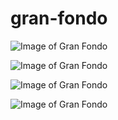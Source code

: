 # gran-fondo


![Image of Gran Fondo](https://user-images.githubusercontent.com/8157657/52916572-86d77700-329e-11e9-8853-fa31846a3308.png)

![Image of Gran Fondo](https://user-images.githubusercontent.com/8157657/52916573-86d77700-329e-11e9-8af8-2ef10cefae5b.png)

![Image of Gran Fondo](https://user-images.githubusercontent.com/8157657/52916574-86d77700-329e-11e9-8615-6b8d7afdf274.png)

![Image of Gran Fondo](https://user-images.githubusercontent.com/8157657/52911582-e879f000-3262-11e9-9949-669de4b2b0f5.png)

